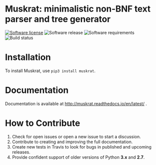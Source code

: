 Muskrat: minimalistic non-BNF text parser and tree generator
=========================

[![Software license][ico-license]](LICENSE) ![Software release][ico-release] ![Software requirements][ico-requirements] ![Build status][ico-travis]

Installation
============

To install Muskrat, use `pip3 install muskrat`.

Documentation
=============

Documentation is available at <http://muskrat.readthedocs.io/en/latest/>
.

How to Contribute
=================

1. Check for open issues or open a new issue to start a discussion.
2. Contribute to creating and improving the full documentation.
3. Create new tests in Travis to look for bugs in published and upcoming releases.
4. Provide confident support of older versions of Python **3.x** and **2.7**.

[ico-release]: https://img.shields.io/badge/release-1.0.9-green.svg
[ico-license]: https://img.shields.io/badge/license-GPL--3.0-green.svg
[ico-requirements]: https://img.shields.io/badge/python-%3E%3D3.5-blue.svg
[ico-travis]: https://travis-ci.com/prodotiscus/muskrat.svg?branch=master

